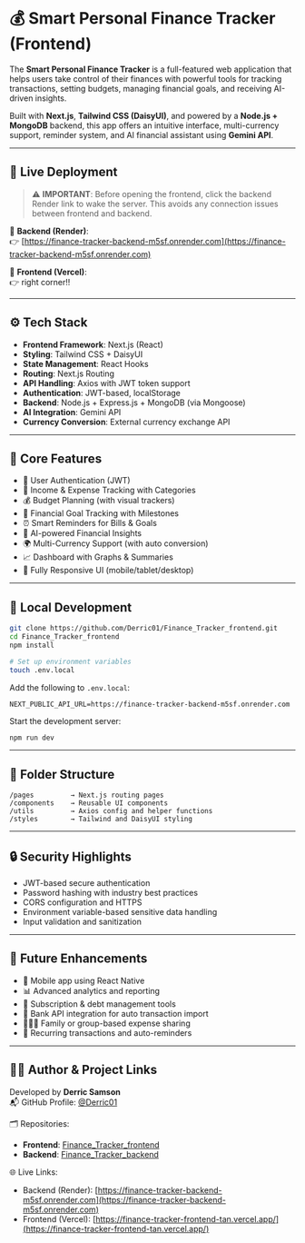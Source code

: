 # 💰 Smart Personal Finance Tracker (Frontend)

The **Smart Personal Finance Tracker** is a full-featured web application that helps users take control of their finances with powerful tools for tracking transactions, setting budgets, managing financial goals, and receiving AI-driven insights.

Built with **Next.js**, **Tailwind CSS (DaisyUI)**, and powered by a **Node.js + MongoDB** backend, this app offers an intuitive interface, multi-currency support, reminder system, and AI financial assistant using **Gemini API**.

---

## 🚀 Live Deployment

> ⚠️ **IMPORTANT**: Before opening the frontend, click the backend Render link to wake the server. This avoids any connection issues between frontend and backend.

🔗 **Backend (Render)**:  
👉 [https://finance-tracker-backend-m5sf.onrender.com](https://finance-tracker-backend-m5sf.onrender.com)

🔗 **Frontend (Vercel)**:  
👉 right corner!!

---

## ⚙️ Tech Stack

- **Frontend Framework**: Next.js (React)
- **Styling**: Tailwind CSS + DaisyUI
- **State Management**: React Hooks
- **Routing**: Next.js Routing
- **API Handling**: Axios with JWT token support
- **Authentication**: JWT-based, localStorage
- **Backend**: Node.js + Express.js + MongoDB (via Mongoose)
- **AI Integration**: Gemini API
- **Currency Conversion**: External currency exchange API

---

## 🎯 Core Features

- 🔐 User Authentication (JWT)
- 💸 Income & Expense Tracking with Categories
- 💰 Budget Planning (with visual trackers)
- 🎯 Financial Goal Tracking with Milestones
- ⏰ Smart Reminders for Bills & Goals
- 🧠 AI-powered Financial Insights
- 🌍 Multi-Currency Support (with auto conversion)
- 📈 Dashboard with Graphs & Summaries
- 🎨 Fully Responsive UI (mobile/tablet/desktop)

---

## 🧪 Local Development

```bash
git clone https://github.com/Derric01/Finance_Tracker_frontend.git
cd Finance_Tracker_frontend
npm install

# Set up environment variables
touch .env.local
```

Add the following to `.env.local`:

```
NEXT_PUBLIC_API_URL=https://finance-tracker-backend-m5sf.onrender.com
```

Start the development server:

```bash
npm run dev
```

---

## 📂 Folder Structure

```
/pages         → Next.js routing pages  
/components    → Reusable UI components  
/utils         → Axios config and helper functions  
/styles        → Tailwind and DaisyUI styling
```

---

## 🔒 Security Highlights

- JWT-based secure authentication  
- Password hashing with industry best practices  
- CORS configuration and HTTPS  
- Environment variable-based sensitive data handling  
- Input validation and sanitization  

---

## 🔮 Future Enhancements

- 📱 Mobile app using React Native  
- 📊 Advanced analytics and reporting  
- 🧾 Subscription & debt management tools  
- 🏦 Bank API integration for auto transaction import  
- 👨‍👩‍👧 Family or group-based expense sharing  
- 🔁 Recurring transactions and auto-reminders  

---

## 👨‍💻 Author & Project Links

Developed by **Derric Samson**  
📬 GitHub Profile: [@Derric01](https://github.com/Derric01)

🗂️ Repositories:  
- **Frontend**: [Finance_Tracker_frontend](https://github.com/Derric01/Finance_Tracker_frontend)  
- **Backend**: [Finance_Tracker_backend](https://github.com/Derric01/Finance_Tracker_backend)

🌐 Live Links:  
- Backend (Render): [https://finance-tracker-backend-m5sf.onrender.com](https://finance-tracker-backend-m5sf.onrender.com)  
- Frontend (Vercel): [https://finance-tracker-frontend-tan.vercel.app/](https://finance-tracker-frontend-tan.vercel.app/)

